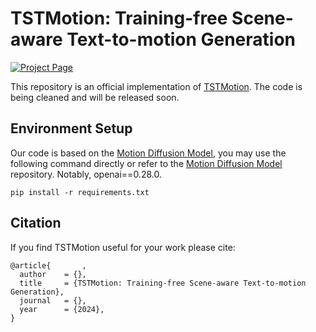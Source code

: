 # TSTMotion: Training-free Scene-aware Text-to-motion Generation

<p align="left">
<!--     <a href='https://arxiv.org/abs/2210.09729'>
      <img src='https://img.shields.io/badge/Paper-arXiv-green?style=plastic&logo=arXiv&logoColor=green' alt='Paper arXiv'>
    </a>
    <a href='https://silvester.wang/HUMANISE/paper.pdf'>
      <img src='https://img.shields.io/badge/Paper-PDF-red?style=plastic&logo=adobeacrobatreader&logoColor=red' alt='Paper PDF'>
    </a> -->
    <a href='https://TSTMotion.github.io/TSTMotion.github.io/'>
      <img src='https://img.shields.io/badge/Project-Page-blue?style=plastic&logo=Google%20chrome&logoColor=blue' alt='Project Page'>
    </a>
</p>

This repository is an official implementation of [TSTMotion](https://TSTMotion.github.io/TSTMotion.github.io/). The code is being cleaned and will be released soon.


## Environment Setup
Our code is based on the [Motion Diffusion Model](https://github.com/GuyTevet/motion-diffusion-model), you may use the following command directly or refer to the [Motion Diffusion Model](https://github.com/GuyTevet/motion-diffusion-model) repository. Notably, openai==0.28.0.
```
pip install -r requirements.txt
```


## Citation
If you find TSTMotion useful for your work please cite:
```
@article{       ,
  author    = {},
  title     = {TSTMotion: Training-free Scene-aware Text-to-motion Generation},
  journal   = {},
  year      = {2024},
}
```
